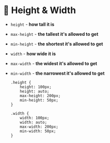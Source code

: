 # 📏 Height & Width 

- `height` - **how tall it is**
- `max-height` - **the tallest it's allowed to get**
- `min-height` - **the shortest it's allowed to get**
- `width` - **how wide it is**
- `max-width` - **the widest it's allowed to get**
- `min-width` - **the narrowest it's allowed to get**

      .height {
          height: 100px;
          height: auto;
          max-height: 200px;
          min-height: 50px;
      }
  
      .width {
          width: 100px;
          width: auto;
          max-width: 200px;
          min-width: 50px;
      }
